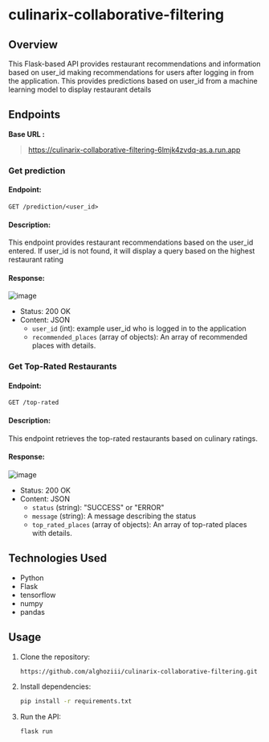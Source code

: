 # culinarix-collaborative-filtering

## Overview

This Flask-based API provides restaurant recommendations and information based on user_id making recommendations for users after logging in from the application. This provides predictions based on user_id from a machine learning model to display restaurant details

## Endpoints

**Base URL :**

> https://culinarix-collaborative-filtering-6lmjk4zvdq-as.a.run.app

### Get prediction

#### Endpoint:

`GET /prediction/<user_id>`

#### Description:

This endpoint provides restaurant recommendations based on the user_id entered. If user_id is not found, it will display a query based on the highest restaurant rating


#### Response:

![image](https://github.com/alghoziii/culinarix-collaborative-filtering/assets/91893301/e9eed979-e47b-4b3b-b50c-e68dbf377398)


- Status: 200 OK
- Content: JSON
  - `user_id` (int):  example user_id who is logged in to the application
  - `recommended_places` (array of objects): An array of recommended places with details.

### Get Top-Rated Restaurants

#### Endpoint:

`GET /top-rated`

#### Description:

This endpoint retrieves the top-rated restaurants based on culinary ratings.

#### Response:

![image](https://github.com/alghoziii/culinarix-collaborative-filtering/assets/91893301/a1535c52-4b0d-468e-9db3-3316564f8f1d)


- Status: 200 OK
- Content: JSON
  - `status` (string): "SUCCESS" or "ERROR"
  - `message` (string): A message describing the status
  - `top_rated_places` (array of objects): An array of top-rated places with details.

## Technologies Used

- Python
- Flask
- tensorflow
- numpy
- pandas

## Usage

1. Clone the repository:

   ```bash
   https://github.com/alghoziii/culinarix-collaborative-filtering.git

   
2. Install dependencies:
   ```bash
   pip install -r requirements.txt

3. Run the API:
   ```bash
   flask run
